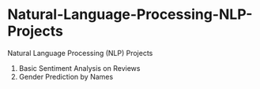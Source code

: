 # Natural-Language-Processing-NLP-Projects
Natural Language Processing (NLP) Projects
1. Basic Sentiment Analysis on Reviews
2. Gender Prediction by Names
